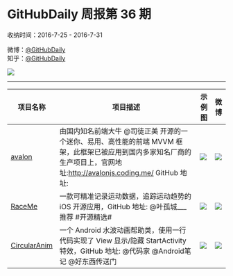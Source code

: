 # GitHubDaily 周报第 36 期

收纳时间：2016-7-25 - 2016-7-31

微博：[@GitHubDaily](https://weibo.com/GitHubDaily)    
知乎：[@GitHubDaily](https://www.zhihu.com/people/githubdaily)

![](https://raw.githubusercontent.com/GitHubDaily/GitHubDaily/master/assets/weixin.png)

---

项目名称 | 项目描述 | 示例图 | 微博
--- | --- | --- | ---
[avalon](status.github_url) | 由国内知名前端大牛 @司徒正美 开源的一个迷你、易用、高性能的前端 MVVM 框架，此框架已被应用到国内多家知名厂商的生产项目上，官网地址:http://avalonjs.coding.me/ GitHub 地址: | ![](http://ww2.sinaimg.cn/large/006fiYtfgw1f6b404ihlnj311g0lygo0.jpg) | [![](https://raw.githubusercontent.com/GitHubDaily/GitHubDaily/master/assets/sina_logo.png)](https://weibo.com/5722964389/E182W5Yb5)
[RaceMe](status.github_url) | 一款可精准记录运动数据，追踪运动趋势的 iOS 开源应用，GitHub 地址: @叶孤城___ 推荐 #开源精选# | ![](http://ww2.sinaimg.cn/large/006fiYtfjw1f68r4253bcj31kw11g48e.jpg) | [![](https://raw.githubusercontent.com/GitHubDaily/GitHubDaily/master/assets/sina_logo.png)](https://weibo.com/5722964389/EORSnSCd)
[CircularAnim](status.github_url) | 一个 Android 水波动画帮助类，使用一行代码实现了 View 显示/隐藏 StartActivity 特效，GitHub 地址: @代码家 @Android笔记 @好东西传送门 | ![](http://ww4.sinaimg.cn/large/006fiYtfgw1f66gw4agy8g30m80gob29.gif) | [![](https://raw.githubusercontent.com/GitHubDaily/GitHubDaily/master/assets/sina_logo.png)](https://weibo.com/5722964389/EwddpI3l)
